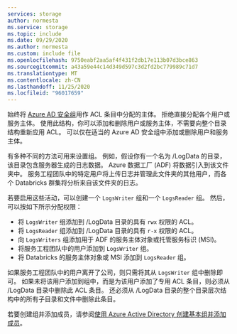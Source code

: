 ```yaml
---
services: storage
author: normesta
ms.service: storage
ms.topic: include
ms.date: 09/29/2020
ms.author: normesta
ms.custom: include file
ms.openlocfilehash: 9750eabf2aa5af4f431f2db17e113b07d3bce863
ms.sourcegitcommit: a43a59e44c14d349d597c3d2fd2bc779989c71d7
ms.translationtype: MT
ms.contentlocale: zh-CN
ms.lasthandoff: 11/25/2020
ms.locfileid: "96017659"
---
```

始终将 [Azure AD 安全组](../articles/active-directory/fundamentals/active-directory-manage-groups.md)用作 ACL 条目中分配的主体。 拒绝直接分配各个用户或服务主体。 使用此结构，你可以添加和删除用户或服务主体，不需要向整个目录结构重新应用 ACL。 可以仅在适当的 Azure AD 安全组中添加或删除用户和服务主体。 

有多种不同的方法可用来设置组。 例如，假设你有一个名为 /LogData 的目录，该目录包含服务器生成的日志数据。 Azure 数据工厂 (ADF) 将数据引入到该文件夹中。 服务工程团队中的特定用户将上传日志并管理此文件夹的其他用户，而各个 Databricks 群集将分析来自该文件夹的日志。 

若要启用这些活动，可以创建一个 `LogsWriter` 组和一个 `LogsReader` 组。 然后，可以按如下所示分配权限：

- 将 `LogsWriter` 组添加到 /LogData 目录的具有 `rwx` 权限的 ACL。
- 将 `LogsReader` 组添加到 /LogData 目录的具有 `r-x` 权限的 ACL。
- 向 `LogsWriters` 组添加用于 ADF 的服务主体对象或托管服务标识 (MSI)。
- 将服务工程团队中的用户添加到 `LogsWriter` 组。
- 将 Databricks 的服务主体对象或 MSI 添加到 `LogsReader` 组。

如果服务工程团队中的用户离开了公司，则只需将其从 `LogsWriter` 组中删除即可。 如果未将该用户添加到组中，而是为该用户添加了专用 ACL 条目，则必须从 /LogData 目录中删除此 ACL 条目。 还必须从 /LogData 目录的整个目录层次结构中的所有子目录和文件中删除此条目。 

若要创建组并添加成员，请参阅[使用 Azure Active Directory 创建基本组并添加成员](../articles/active-directory/fundamentals/active-directory-groups-create-azure-portal.md)。